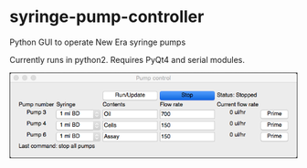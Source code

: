 # syringe-pump-controller
Python GUI to operate New Era syringe pumps 

Currently runs in python2.  Requires PyQt4 and serial modules.

![GUI Screenshot](GUI.png)
